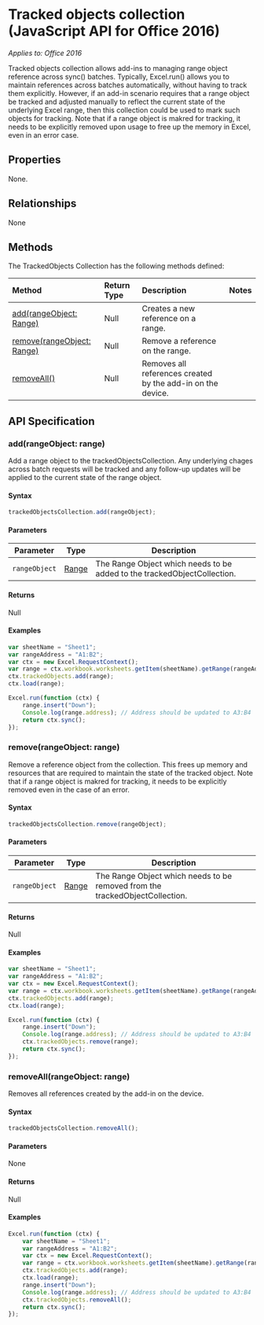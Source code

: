 # Tracked objects collection (JavaScript API for Office 2016)

_Applies to: Office 2016_

Tracked objects collection allows add-ins to managing range object reference across sync() batches. Typically, Excel.run() allows you to maintain references across batches automatically, without having to track them explicitly. However, if an add-in scenario requires that a range object be tracked and adjusted manually to reflect the current state of the underlying Excel range, then this collection could be used to mark such objects for tracking. Note that if a range object is makred for tracking, it needs to be explicitly removed upon usage to free up the memory in Excel, even in an error case.

## Properties
None.

## Relationships

None

## Methods

The TrackedObjects Collection has the following methods defined:

| Method     | Return Type    |Description|Notes  |
|:-----------------|:--------|:----------|:------|
|[add(rangeObject: Range)](#addrangeobject-range)| Null             |Creates a new reference on a range.||
|[remove(rangeObject: Range)](#removerangeobject-range)| Null             |Remove a reference on the range.  ||
|[removeAll()](#removeall)| Null|Removes all references created by the add-in on the device.||


## API Specification 

### add(rangeObject: range)
Add a range object to the trackedObjectsCollection. Any underlying chages across batch requests will be tracked and any follow-up updates will be applied to the current state of the range object. 

#### Syntax
```js
trackedObjectsCollection.add(rangeObject);
```

#### Parameters

Parameter       | Type   | Description
--------------- | ------ | ------------
`rangeObject`  | [Range](range.md)| The Range Object which needs to be added to the trackedObjectCollection.

#### Returns
Null

#### Examples

```js
var sheetName = "Sheet1";
var rangeAddress = "A1:B2";
var ctx = new Excel.RequestContext();
var range = ctx.workbook.worksheets.getItem(sheetName).getRange(rangeAddress);
ctx.trackedObjects.add(range);
ctx.load(range);

Excel.run(function (ctx) { 
	range.insert("Down");
	Console.log(range.address); // Address should be updated to A3:B4
	return ctx.sync(); 
});
```


### remove(rangeObject: range)

Remove a reference object from the collection. This frees up memory and resources that are required to maintain the state of the tracked object. Note that if a range object is makred for tracking, it needs to be explicitly removed even in the case of an error.

#### Syntax
```js
trackedObjectsCollection.remove(rangeObject);
```

#### Parameters

Parameter       | Type   | Description
--------------- | ------ | ------------
`rangeObject`  | [Range](range.md)| The Range Object which needs to be removed from the trackedObjectCollection.

#### Returns
Null

#### Examples


```js
var sheetName = "Sheet1";
var rangeAddress = "A1:B2";
var ctx = new Excel.RequestContext();
var range = ctx.workbook.worksheets.getItem(sheetName).getRange(rangeAddress);
ctx.trackedObjects.add(range);
ctx.load(range);

Excel.run(function (ctx) { 
	range.insert("Down");
	Console.log(range.address); // Address should be updated to A3:B4
	ctx.trackedObjects.remove(range); 
	return ctx.sync(); 
});
```

### removeAll(rangeObject: range)

Removes all references created by the add-in on the device.

#### Syntax
```js
trackedObjectsCollection.removeAll();
```

#### Parameters

None

#### Returns
Null

#### Examples

```js
Excel.run(function (ctx) { 
	var sheetName = "Sheet1";
	var rangeAddress = "A1:B2";
	var ctx = new Excel.RequestContext();
	var range = ctx.workbook.worksheets.getItem(sheetName).getRange(rangeAddress);
	ctx.trackedObjects.add(range);
	ctx.load(range);
	range.insert("Down");
	Console.log(range.address); // Address should be updated to A3:B4
	ctx.trackedObjects.removeAll(); 
	return ctx.sync(); 
});
```
